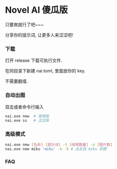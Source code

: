 Novel AI 傻瓜版
=====================

只要爽就行了吧~~~

分享你的提示词, 让更多人来涩涩吧!

### 下载

打开 release 下载可执行文件.

在同目录下新建 nai.toml, 里面放你的 key.

不需要翻墙.

### 自动出图

双击或者命令行输入

```sh
nai.exe new  # 常规版
nai.exe ss   # 涩涩版
```

### 高级模式

```sh
nai.exe new [名称] [提示词] -t [线程数量] -n [图片数]
nai.exe new miku 'miku' -n -5 # 出五张 miku 的图
```

### FAQ